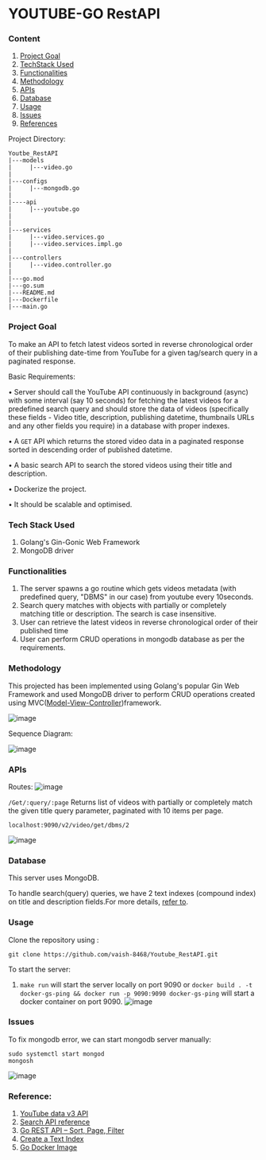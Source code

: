 # YOUTUBE-GO RestAPI
### Content
1. [Project Goal](https://github.com/vaish-8468/Youtube-API/edit/main/README.md#project-goal)
2. [TechStack Used](https://github.com/vaish-8468/Youtube-API/edit/main/README.md#tech-stack-used)
3. [Functionalities](https://github.com/vaish-8468/Youtube-API/edit/main/README.md#functionalities)
4. [Methodology](https://github.com/vaish-8468/Youtube-API/edit/main/README.md#methodology)
5. [APIs](https://github.com/vaish-8468/Youtube-API/edit/main/README.md#apis)
6. [Database](https://github.com/vaish-8468/Youtube-API/edit/main/README.md#database)
7. [Usage](https://github.com/vaish-8468/Youtube-API/edit/main/README.md#usage)
8. [Issues](https://github.com/vaish-8468/Youtube-API/edit/main/README.md#issues)
9. [References](https://github.com/vaish-8468/Youtube-API/edit/main/README.md#reference)


Project Directory:
```
Youtbe_RestAPI
|---models
|     |---video.go
|
|---configs
|     |---mongodb.go
|
|----api
|     |---youtube.go
|
|
|---services
|     |---video.services.go
|     |---video.services.impl.go
|
|---controllers
|     |---video.controller.go
|
|---go.mod
|---go.sum
|---README.md
|---Dockerfile
|---main.go

```


### Project Goal
To make an API to fetch latest videos sorted in reverse chronological order of their
publishing date-time from YouTube for a given tag/search query in a paginated
response.

Basic Requirements:

• Server should call the YouTube API continuously in background (async) with
some interval (say 10 seconds) for fetching the latest videos for a predefined
search query and should store the data of videos (specifically these fields -
Video title, description, publishing datetime, thumbnails URLs and any other
fields you require) in a database with proper indexes.

• A `GET` API which returns the stored video data in a paginated response sorted
in descending order of published datetime.

• A basic search API to search the stored videos using their title and description.

• Dockerize the project.

• It should be scalable and optimised.

### Tech Stack Used
1. Golang's Gin-Gonic Web Framework
2. MongoDB driver

### Functionalities
1. The server spawns a go routine which gets videos metadata (with predefined query, "DBMS" in our case) from youtube every 10seconds.
2. Search query matches with objects with partially or completely matching title or description. The search is case insensitive.
3. User can retrieve the latest videos in reverse chronological order of their published time
4. User can perform CRUD operations in mongodb database as per the requirements.


### Methodology
This projected has been implemented using Golang's popular Gin Web Framework and used MongoDB driver to perform CRUD operations created using MVC([Model-View-Controller](https://www.geeksforgeeks.org/mvc-framework-introduction/))framework.

![image](https://github.com/vaish-8468/Youtube_RestAPI/assets/84587662/86b53b56-9167-485c-8e6b-2524e5435d07)



Sequence Diagram:

![image](https://github.com/vaish-8468/Youtube_RestAPI/assets/84587662/3d25c59b-c12d-436e-8a07-c91f323671ee)




### APIs
Routes:
![image](https://github.com/vaish-8468/Youtube-API/assets/84587662/7c06824d-6e02-4216-bb11-3b1267cfbe54)


`/Get/:query/:page` Returns list of videos with partially or completely match the given title query parameter, paginated with 10 items per page.
```
localhost:9090/v2/video/get/dbms/2
```
![image](https://github.com/vaish-8468/Youtube-API/assets/84587662/bb5bbb79-64dc-4023-b685-0c2c45095909)



### Database
This server uses MongoDB. 

To handle search(query) queries, we have 2 text indexes (compound index) on title and description fields.For more details, [refer to](https://www.mongodb.com/docs/drivers/go/current/fundamentals/connection/).


### Usage
Clone the repository using :
```
git clone https://github.com/vaish-8468/Youtube_RestAPI.git
```
To start the server:
1. `make run` will start the server locally on port 9090
   or
`docker build . -t docker-gs-ping && docker run -p 9090:9090 docker-gs-ping` will start a docker container on port 9090.
![image](https://github.com/vaish-8468/Youtube-API/assets/84587662/58094105-ef0e-4e75-bc34-c3cb059e222b)


### Issues
To fix mongodb error, we can start mongodb server manually:
```
sudo systemctl start mongod
mongosh
```
![image](https://github.com/vaish-8468/Youtube-API/assets/84587662/3814e17e-4dbd-4ffc-b0c5-e15af7a73488)



### Reference:
 1. [YouTube data v3 API](https://developers.google.com/youtube/v3/gettingstarted)
 2. [Search API reference](https://developers.google.com/youtube/v3/docs/search/list)
 3. [Go REST API – Sort, Page, Filter](https://go-cloud-native.com/golang/go-rest-api-sort-page-and-filter)
 4. [Create a Text Index](https://www.mongodb.com/docs/drivers/go/current/fundamentals/crud/read-operations/text/#:~:text=To%20perform%20a%20text%20search,field%20in%20your%20query%20filter)
 5. [Go Docker Image](https://docs.docker.com/language/golang/build-images/)



